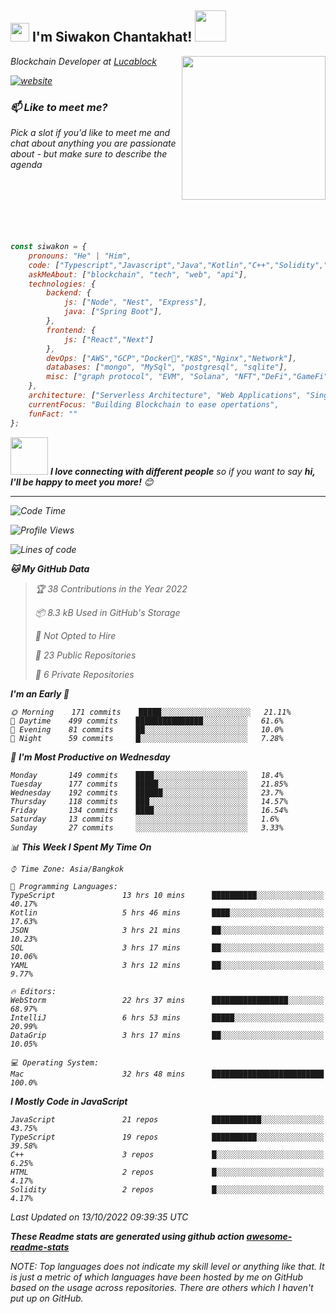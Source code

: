 <h2><img src="https://emojis.slackmojis.com/emojis/images/1531849430/4246/blob-sunglasses.gif?1531849430" width="30"/> I'm Siwakon Chantakhat! <img src="https://media.giphy.com/media/12oufCB0MyZ1Go/giphy.gif" width="50"></h2>
<img align='right' src="https://media.giphy.com/media/M9gbBd9nbDrOTu1Mqx/giphy.gif" width="230">
<p><em>Blockchain Developer at <a href="https://www.lucablock.io/">Lucablock

[![website](https://img.shields.io/badge/Website-46a2f1.svg?&style=flat-square&logo=Google-Chrome&logoColor=white&link=https://anmolsingh.me/)](https://siwakon.dev)


### 📫 Like to meet me?

Pick a slot if you'd like to meet me and chat about anything you are passionate about - but make sure to describe the agenda
<br />
<br />
<br />
<br />
<br />
<br />
<br />
```javascript
const siwakon = {
    pronouns: "He" | "Him",
    code: ["Typescript","Javascript","Java","Kotlin","C++","Solidity","Python","SQL"],
    askMeAbout: ["blockchain", "tech", "web", "api"],
    technologies: {
        backend: {
            js: ["Node", "Nest", "Express"],
            java: ["Spring Boot"],
        },
        frontend: {
            js: ["React","Next"]
        },
        devOps: ["AWS","GCP","Docker🐳","K8S","Nginx","Network"],
        databases: ["mongo", "MySql", "postgresql", "sqlite"],
        misc: ["graph protocol", "EVM", "Solana", "NFT","DeFi","GameFi"]
    },
    architecture: ["Serverless Architecture", "Web Applications", "Single Page Applications", "Backend Development"],
    currentFocus: "Building Blockchain to ease opertations",
    funFact: ""
};
```

<img src="https://media.giphy.com/media/LnQjpWaON8nhr21vNW/giphy.gif" width="60"> <em><b>I love connecting with different people</b> so if you want to say <b>hi, I'll be happy to meet you more!</b> 😊</em>

---
<!--START_SECTION:waka-->
![Code Time](http://img.shields.io/badge/Code%20Time-553%20hrs%2023%20mins-blue)

![Profile Views](http://img.shields.io/badge/Profile%20Views-0-blue)

![Lines of code](https://img.shields.io/badge/From%20Hello%20World%20I%27ve%20Written--4%20Million%20lines%20of%20code-blue)

**🐱 My GitHub Data** 

> 🏆 38 Contributions in the Year 2022
 > 
> 📦 8.3 kB Used in GitHub's Storage 
 > 
> 🚫 Not Opted to Hire
 > 
> 📜 23 Public Repositories 
 > 
> 🔑 6 Private Repositories  
 > 
**I'm an Early 🐤** 

```text
🌞 Morning    171 commits    █████░░░░░░░░░░░░░░░░░░░░   21.11% 
🌆 Daytime    499 commits    ███████████████░░░░░░░░░░   61.6% 
🌃 Evening    81 commits     ██░░░░░░░░░░░░░░░░░░░░░░░   10.0% 
🌙 Night      59 commits     █░░░░░░░░░░░░░░░░░░░░░░░░   7.28%

```
📅 **I'm Most Productive on Wednesday** 

```text
Monday       149 commits    ████░░░░░░░░░░░░░░░░░░░░░   18.4% 
Tuesday      177 commits    █████░░░░░░░░░░░░░░░░░░░░   21.85% 
Wednesday    192 commits    ██████░░░░░░░░░░░░░░░░░░░   23.7% 
Thursday     118 commits    ███░░░░░░░░░░░░░░░░░░░░░░   14.57% 
Friday       134 commits    ████░░░░░░░░░░░░░░░░░░░░░   16.54% 
Saturday     13 commits     ░░░░░░░░░░░░░░░░░░░░░░░░░   1.6% 
Sunday       27 commits     ░░░░░░░░░░░░░░░░░░░░░░░░░   3.33%

```


📊 **This Week I Spent My Time On** 

```text
⌚︎ Time Zone: Asia/Bangkok

💬 Programming Languages: 
TypeScript               13 hrs 10 mins      ██████████░░░░░░░░░░░░░░░   40.17% 
Kotlin                   5 hrs 46 mins       ████░░░░░░░░░░░░░░░░░░░░░   17.63% 
JSON                     3 hrs 21 mins       ██░░░░░░░░░░░░░░░░░░░░░░░   10.23% 
SQL                      3 hrs 17 mins       ██░░░░░░░░░░░░░░░░░░░░░░░   10.06% 
YAML                     3 hrs 12 mins       ██░░░░░░░░░░░░░░░░░░░░░░░   9.77%

🔥 Editors: 
WebStorm                 22 hrs 37 mins      █████████████████░░░░░░░░   68.97% 
IntelliJ                 6 hrs 53 mins       █████░░░░░░░░░░░░░░░░░░░░   20.99% 
DataGrip                 3 hrs 17 mins       ██░░░░░░░░░░░░░░░░░░░░░░░   10.05%

💻 Operating System: 
Mac                      32 hrs 48 mins      █████████████████████████   100.0%

```

**I Mostly Code in JavaScript** 

```text
JavaScript               21 repos            ███████████░░░░░░░░░░░░░░   43.75% 
TypeScript               19 repos            ██████████░░░░░░░░░░░░░░░   39.58% 
C++                      3 repos             █░░░░░░░░░░░░░░░░░░░░░░░░   6.25% 
HTML                     2 repos             █░░░░░░░░░░░░░░░░░░░░░░░░   4.17% 
Solidity                 2 repos             █░░░░░░░░░░░░░░░░░░░░░░░░   4.17%

```



 Last Updated on 13/10/2022 09:39:35 UTC
<!--END_SECTION:waka-->

**These Readme stats are generated using github action [awesome-readme-stats](https://github.com/anmol098/waka-readme-stats)**

NOTE: Top languages does not indicate my skill level or anything like that. It is just a metric of which languages have been hosted by me on GitHub based on the usage across repositories. There are others which I haven't put up on GitHub.
<!--stackedit_data:
eyJoaXN0b3J5IjpbMTI2NjU1ODI4OCwtMTU1MDQ0NTAwOSwtMT
YyMTcyNTA5XX0=
-->
